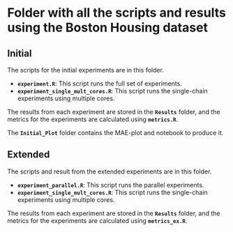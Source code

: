 # Folder with all the scripts and results using the Boston Housing dataset

## Initial
The scripts for the initial experiments are in this folder. 
- **`experiment.R`**: This script runs the full set of experiments.
- **`experiment_single_mult_cores.R`**: This script runs the single-chain experiments using multiple cores.

The results from each experiment are stored in the **`Results`** folder, and the metrics for the experiments are calculated using **`metrics.R`**.

The **`Initial_Plot`** folder contains the MAE-plot and notebook to produce it.

## Extended
The scripts and result from the extended experiments are in this folder.
- **`experiment_parallel.R`**: This script runs the parallel experiments.
- **`experiment_single_mult_cores.R`**: This script runs the single-chain experiments using multiple cores.

The results from each experiment are stored in the **`Results`** folder, and the metrics for the experiments are calculated using **`metrics_ex.R`**. 



